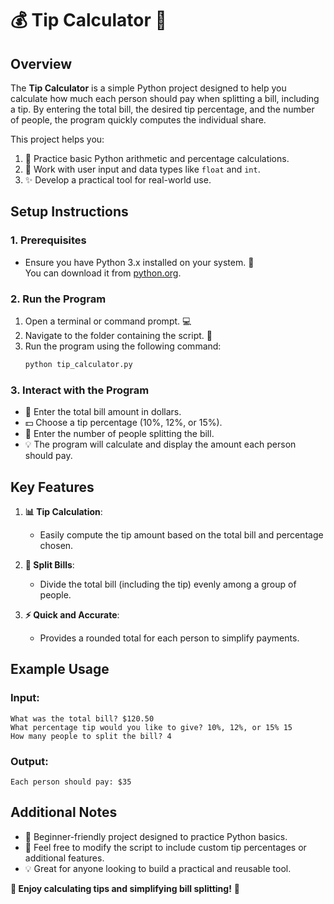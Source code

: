 # 💰 **Tip Calculator** 🧾

## Overview  
The **Tip Calculator** is a simple Python project designed to help you calculate how much each person should pay when splitting a bill, including a tip. By entering the total bill, the desired tip percentage, and the number of people, the program quickly computes the individual share.

This project helps you:
1. 🧮 Practice basic Python arithmetic and percentage calculations.
2. 🔢 Work with user input and data types like `float` and `int`.
3. ✨ Develop a practical tool for real-world use.

## Setup Instructions  

### 1. Prerequisites  
- Ensure you have Python 3.x installed on your system. 🐍  
  You can download it from [python.org](https://www.python.org/).  

### 2. Run the Program  
1. Open a terminal or command prompt. 💻  
2. Navigate to the folder containing the script. 📂  
3. Run the program using the following command:  
   ```bash
   python tip_calculator.py
   ```

### 3. Interact with the Program  
- 📝 Enter the total bill amount in dollars.  
- 💵 Choose a tip percentage (10%, 12%, or 15%).  
- 👥 Enter the number of people splitting the bill.  
- 💡 The program will calculate and display the amount each person should pay.  

## Key Features  

1. **📊 Tip Calculation**:  
   - Easily compute the tip amount based on the total bill and percentage chosen.  

2. **🤝 Split Bills**:  
   - Divide the total bill (including the tip) evenly among a group of people.  

3. **⚡ Quick and Accurate**:  
   - Provides a rounded total for each person to simplify payments.  

## Example Usage  

### Input:  
```plaintext
What was the total bill? $120.50  
What percentage tip would you like to give? 10%, 12%, or 15% 15  
How many people to split the bill? 4  
```

### Output:  
```plaintext
Each person should pay: $35
```

## Additional Notes  

- 🚀 Beginner-friendly project designed to practice Python basics.  
- 🔧 Feel free to modify the script to include custom tip percentages or additional features.  
- 💡 Great for anyone looking to build a practical and reusable tool.  

**💸 Enjoy calculating tips and simplifying bill splitting!** 🥳
